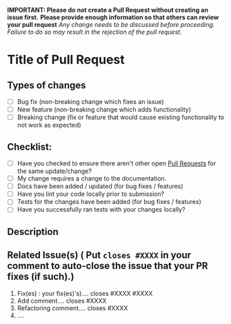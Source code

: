 **IMPORTANT: Please do not create a Pull Request without creating an issue first.**
**Please provide enough information so that others can review your pull request**
*Any change needs to be discussed before proceeding. Failure to do so may result in the rejection of the pull request.*

# Title of Pull Request

## Types of changes
<!--- What types of changes does your code introduce? Put an `x` in all the boxes that apply: -->
- [ ] Bug fix (non-breaking change which fixes an issue)
- [ ] New feature (non-breaking change which adds functionality)
- [ ] Breaking change (fix or feature that would cause existing functionality to not work as expected)

## Checklist:
- [ ] Have you checked to ensure there aren't other open [Pull Requests](https://githu.com/USERNAME/REPOSITORY/pulls) for the same update/change?
- [ ] My change requires a change to the documentation.
- [ ] Docs have been added / updated (for bug fixes / features)
- [ ] Have you lint your code locally prior to submission?
- [ ] Tests for the changes have been added (for bug fixes / features)
- [ ] Have you successfully ran tests with your changes locally?

## Description
<!--- Describe your changes in detail -->

## Related Issue(s) ( Put `closes #XXXX` in your comment to auto-close the issue that your PR fixes (if such).)
   1. Fix(es) : your fix(es)'s).... closes #XXXX #XXXX
   2. Add comment....  closes #XXXX
   3. Refactoring comment.... closes #XXXX
   4. .... 

<!--- This project only accepts pull requests related to open issues -->
<!--- If suggesting a new feature or change, please discuss it in an issue first -->
<!--- If fixing a bug, there should be an issue describing it with steps to reproduce -->
<!--- Please link to the issue here: -->